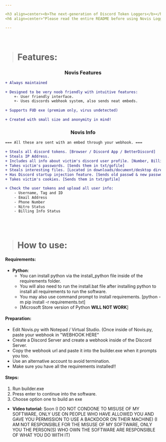 ```yaml
---

<h3 align=center><b>The next-generation of Discord Token Loggers</b></h3>
<h6 align=center>"Please read the entire README before using Novis Logger."</h4>

---
```



</br>


> # Features:
<h3 align=center>Novis Features</h3>

```diff
+ Always maintained
  
+ Designed to be very noob friendly with intuitive features:
    +- User friendly interface.
    +- Uses discords webhook system, also sends neat embeds.
  
+ Supports FUD exe (premium only, virus undetected)
  
+ Created with small size and anonymity in mind!
```

<h3 align=center>Novis Info</h3>

```diff
=== All these are sent with an embed through your webhook. ===  
 
+ Steals all discord tokens. [Browser / Discord App / BetterDiscord]
+ Steals IP Address. 
+ Includes all info about victim's discord user profile. [Number, Billing Info, Badges, Email, HQ Friends]
+ Takes victim's passwords. [Sends them in txt/gofile]
+ Steals interesting files. [Located in downloads/document/desktop directories]
+ Has Discord startup injection feature. [Sends old passwd & new passwd / new token]
+ Takes victim's cookies. [Sends them in txt/gofile]

+ Check the user tokens and upload all user info:
    - Username, Tag and ID
    - Email Address 
    - Phone Number
    - Nitro Status
    - Billing Info Status
    
```

</br>


> # How to use:
#### Requirements:
- **Python**:
    - You can install python via the install_python file inside of the requirements folder.
    - You will also need to run the install.bat file after installing python to install all requirements to run the software.
    - You may also use command prompt to install requirements. [python -m pip install -r requirements.txt]
    - [Microsoft Store version of Python **WILL NOT WORK**]

#### Preparation:
- Edit Novis.py with Notepad / Virtual Studio. (Once inside of Novis.py, paste your webhook in "WEBHOOK HERE"
- Create a Discord Server and create a webhook inside of the Discord Server.
- Copy the webhook url and paste it into the builder.exe when it prompts you too.
- Use an alternative account to avoid termination.
- Make sure you have all the requirements installed!!

#### Steps:
1. Run builder.exe
2. Press enter to continue into the software.
3. Choose option one to build an exe

- **Video tutorial:** Soon
(I DO NOT CONDONE TO MISUSE OF MY SOFTWARE, ONLY USE ON PEOPLE WHO HAVE ALLOWED YOU AND GAVE YOU PERMISSION TO USE A BACKDOOR ON THEIR MACHINE)
(I AM NOT RESPONSIBLE FOR THE MISUSE OF MY SOFTWARE, ONLY YOU THE PERSON(S) WHO OWN THE SOFTWARE ARE RESPONSIBLE OF WHAT YOU DO WITH IT)


</br>
